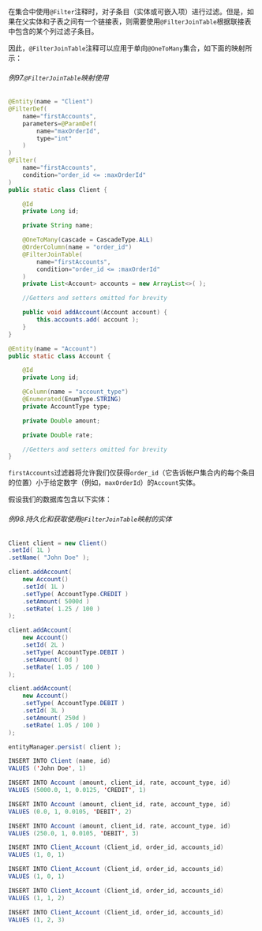 在集合中使用`@Filter`注释时，对子条目（实体或可嵌入项）进行过滤。但是，如果在父实体和子表之间有一个链接表，则需要使用`@FilterJoinTable`根据联接表中包含的某个列过滤子条目。

因此，`@FilterJoinTable`注释可以应用于单向`@OneToMany`集合，如下面的映射所示：

###### 例97.`@FilterJoinTable`映射使用

```java
@Entity(name = "Client")
@FilterDef(
    name="firstAccounts",
    parameters=@ParamDef(
        name="maxOrderId",
        type="int"
    )
)
@Filter(
    name="firstAccounts",
    condition="order_id <= :maxOrderId"
)
public static class Client {

    @Id
    private Long id;

    private String name;

    @OneToMany(cascade = CascadeType.ALL)
    @OrderColumn(name = "order_id")
    @FilterJoinTable(
        name="firstAccounts",
        condition="order_id <= :maxOrderId"
    )
    private List<Account> accounts = new ArrayList<>( );

    //Getters and setters omitted for brevity

    public void addAccount(Account account) {
        this.accounts.add( account );
    }
}

@Entity(name = "Account")
public static class Account {

    @Id
    private Long id;

    @Column(name = "account_type")
    @Enumerated(EnumType.STRING)
    private AccountType type;

    private Double amount;

    private Double rate;

    //Getters and setters omitted for brevity
}
```

`firstAccounts`过滤器将允许我们仅获得`order_id`（它告诉帐户集合内的每个条目的位置）小于给定数字（例如，`maxOrderId`）的`Account`实体。

假设我们的数据库包含以下实体：

###### 例98.持久化和获取使用`@FilterJoinTable`映射的实体

```java
Client client = new Client()
.setId( 1L )
.setName( "John Doe" );

client.addAccount(
    new Account()
    .setId( 1L )
    .setType( AccountType.CREDIT )
    .setAmount( 5000d )
    .setRate( 1.25 / 100 )
);

client.addAccount(
    new Account()
    .setId( 2L )
    .setType( AccountType.DEBIT )
    .setAmount( 0d )
    .setRate( 1.05 / 100 )
);

client.addAccount(
    new Account()
    .setType( AccountType.DEBIT )
    .setId( 3L )
    .setAmount( 250d )
    .setRate( 1.05 / 100 )
);

entityManager.persist( client );
```

```java
INSERT INTO Client (name, id)
VALUES ('John Doe', 1)

INSERT INTO Account (amount, client_id, rate, account_type, id)
VALUES (5000.0, 1, 0.0125, 'CREDIT', 1)

INSERT INTO Account (amount, client_id, rate, account_type, id)
VALUES (0.0, 1, 0.0105, 'DEBIT', 2)

INSERT INTO Account (amount, client_id, rate, account_type, id)
VALUES (250.0, 1, 0.0105, 'DEBIT', 3)

INSERT INTO Client_Account (Client_id, order_id, accounts_id)
VALUES (1, 0, 1)

INSERT INTO Client_Account (Client_id, order_id, accounts_id)
VALUES (1, 0, 1)

INSERT INTO Client_Account (Client_id, order_id, accounts_id)
VALUES (1, 1, 2)

INSERT INTO Client_Account (Client_id, order_id, accounts_id)
VALUES (1, 2, 3)
```




